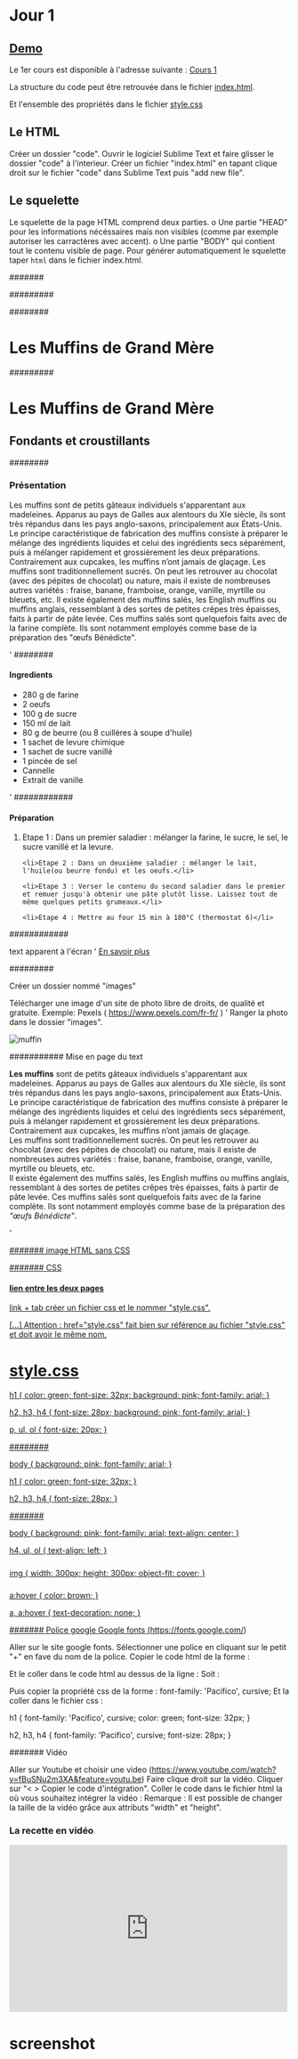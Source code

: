 # Jour 1

## <a href="https://joz84.github.io/day-a.github.io/" target="_blanck">Demo</a>

Le 1er cours est disponible à l'adresse suivante :
<a href="https://docs.google.com/presentation/d/e/2PACX-1vTG02S_mq5pnkXvMSj36VNTqjMDypUAf-ql2YGz7HisuWGakCtsWRAQy0ajBHMnjC1S6y6WOJfqfuoa/pub?start=false&loop=false&delayms=60000" target="_blanck">
Cours 1</a>

La structure du code peut être retrouvée dans le fichier <a href="https://github.com/Joz84/day-a.github.io/blob/master/index.html" target="_blanck">index.html<a>.
  
Et l'ensemble des propriétés dans le fichier <a href="https://github.com/Joz84/day-a.github.io/blob/master/style.css" target="_blanck">style.css<a>

## Le HTML
Créer un dossier "code".
Ouvrir le logiciel Sublime Text et faire glisser le dossier "code" à l'interieur.
Créer un fichier "index.html" en tapant clique droit sur le fichier "code" dans Sublime Text puis "add new file".

## Le squelette
Le squelette de la page HTML comprend deux parties. 
  o Une partie "HEAD" pour les informations nécéssaires mais non visibles (comme par exemple autoriser les carractères avec accent).
  o Une partie "BODY" qui contient tout le contenu visible de page.
Pour générer automatiquement le squelette taper ```html``` dans le fichier index.html.

<!DOCTYPE html>
<html>
<head>
  <title></title>
</head>
<body>

</body>
</html>

#######


<!DOCTYPE html>
<html>
<head>
  <meta charset="UTF-8">
  <title></title>
</head>
<body>

</body>
</html>

#########

<head>
  <meta charset="UTF-8">
  <title>Jour 1</title>
</head>


########


<body>
  <h1>Les Muffins de Grand Mère</h1>
</body>

#########


<body>
  <h1>Les Muffins de Grand Mère</h1>
  <h2>Fondants et croustillants</h2>
</body>

########

  <h3>Présentation</h3>
  <p>Les muffins sont de petits gâteaux individuels s'apparentant aux madeleines. Apparus au pays de Galles aux alentours du XIe siècle, ils sont très répandus dans les pays anglo-saxons, principalement aux États-Unis. Le principe caractéristique de fabrication des muffins consiste à préparer le mélange des ingrédients liquides et celui des ingrédients secs séparément, puis à mélanger rapidement et grossièrement les deux préparations. Contrairement aux cupcakes, les muffins n’ont jamais de glaçage.
  Les muffins sont traditionnellement sucrés. On peut les retrouver au chocolat (avec des pépites de chocolat) ou nature, mais il existe de nombreuses autres variétés : fraise, banane, framboise, orange, vanille, myrtille ou bleuets, etc.
  Il existe également des muffins salés, les English muffins ou muffins anglais, ressemblant à des sortes de petites crêpes très épaisses, faits à partir de pâte levée. Ces muffins salés sont quelquefois faits avec de la farine complète. Ils sont notamment employés comme base de la préparation des "œufs Bénédicte".</p>
  '
########

  <h4>Ingredients</h4>

  <ul>
    <li>280 g de farine</li>
    <li>2 oeufs</li>
    <li>100 g de sucre</li>
    <li>150 ml de lait</li>
    <li>80 g de beurre (ou 8 cuillères à soupe d'huile)</li>
    <li>1 sachet de levure chimique</li>
    <li>1 sachet de sucre vanillé</li>
    <li>1 pincée de sel</li>
    <li>Cannelle</li>
    <li>Extrait de vanille</li>
  </ul>
'
 ############

  <h4>Préparation</h4>

  <ol>
    <li>Etape 1 : Dans un premier saladier : mélanger la farine, le sucre, le sel, le sucre vanillé et la levure.</li>

    <li>Etape 2 : Dans un deuxième saladier : mélanger le lait, l'huile(ou beurre fondu) et les oeufs.</li>

    <li>Etape 3 : Verser le contenu du second saladier dans le premier et remuer jusqu'à obtenir une pâte plutôt lisse. Laissez tout de même quelques petits grumeaux.</li>

    <li>Etape 4 : Mettre au four 15 min à 180°C (thermostat 6)</li>
  </ol>

############

  <element attribut="valeur">text apparent à l'écran</element>
'
  <a href="https://www.marmiton.org/recettes/recette_muffins-tres-simples_166385.aspx" target="blank">En savoir plus</a>

#########

  Créer un dossier nommé "images"

  Télécharger une image d'un site de photo libre de droits, de qualité et gratuite.
  Exemple: Pexels ( https://www.pexels.com/fr-fr/ )
'
  Ranger la photo dans le dossier "images".

  <img src="images/muffin.jpg" alt="muffin">


###########
 Mise en page du text

  <p><strong>Les muffins</strong> sont de petits gâteaux individuels s'apparentant aux madeleines. Apparus au pays de Galles aux alentours du XIe siècle, ils sont très répandus dans les pays anglo-saxons, principalement aux États-Unis. Le principe caractéristique de fabrication des muffins consiste à préparer le mélange des ingrédients liquides et celui des ingrédients secs séparément, puis à mélanger rapidement et grossièrement les deux préparations. Contrairement aux cupcakes, les muffins n’ont jamais de glaçage.<br>
  Les muffins sont traditionnellement sucrés. On peut les retrouver au chocolat (avec des pépites de chocolat) ou nature, mais il existe de nombreuses autres variétés : fraise, banane, framboise, orange, vanille, myrtille ou bleuets, etc.<br>
  Il existe également des muffins salés, les English muffins ou muffins anglais, ressemblant à des sortes de petites crêpes très épaisses, faits à partir de pâte levée. Ces muffins salés sont quelquefois faits avec de la farine complète. Ils sont notamment employés comme base de la préparation des <i>"œufs Bénédicte"</i>.</p>
'

  <br>
  <a href="https://www.marmiton.org/recettes/recette_muffins-tres-simples_166385.aspx" target="blank">

####### image HTML sans CSS

####### CSS
#### lien entre les deux pages
link + tab
créer un fichier css et le nommer "style.css".

<head>
  [...]
  <link rel="stylesheet" href="style.css">
</head>
Attention : href="style.css" fait bien sur référence au fichier "style.css" et doit avoir le même nom.

# style.css
h1 {
  color: green;
  font-size: 32px;
  background: pink;
  font-family: arial;
}

h2, h3, h4 {
  font-size: 28px;
  background: pink;
  font-family: arial;
}

p, ul, ol {
  font-size: 20px;
}

########

body {
  background: pink;
  font-family: arial;
}

h1 {
  color: green;
  font-size: 32px;
}

h2, h3, h4 {
  font-size: 28px;
}

#######

body {
  background: pink;
  font-family: arial;
  text-align: center;
}

h4, ul, ol {
  text-align: left;
}

#####

img {
  width: 300px;
  height: 300px;
  object-fit: cover;
}

#####

a:hover {
  color: brown;
}

a, a:hover {
  text-decoration: none;
}


####### Police google
Google fonts (https://fonts.google.com/)

Aller sur le site google fonts.
Sélectionner une police en cliquant sur le petit "+" en fave du nom de la police.
Copier le code html de la forme :
  <link href="https://fonts.googleapis.com/css?family=Pacifico&display=swap" rel="stylesheet">
Et le coller dans le code html au dessus de la ligne :
  <link rel="stylesheet" href="style.css">
Soit :

<head>
  <title>Jour 1</title>
  <link href="https://fonts.googleapis.com/css?family=Pacifico&display=swap" rel="stylesheet">
  <link rel="stylesheet" href="style.css">
</head>

Puis copier la propriété css de la forme :
font-family: 'Pacifico', cursive;
Et la coller dans le fichier css :


h1 {
  font-family: 'Pacifico', cursive;
  color: green;
  font-size: 32px;
}

h2, h3, h4 {
  font-family: 'Pacifico', cursive;
  font-size: 28px;
}

####### Vidéo

Aller sur Youtube et choisir une video (https://www.youtube.com/watch?v=fBuSNu2m3XA&feature=youtu.be)
Faire clique droit sur la vidéo.
Cliquer sur "< > Copier le code d'intégration".
Coller le code dans le fichier html la où vous souhaitez intégrer la vidéo :
Remarque : Il est possible de changer la taille de la vidéo grâce aux attributs "width" et "height".

<h3>La recette en vidéo</h3>
<iframe width="500" height="300" src="https://www.youtube.com/embed/fBuSNu2m3XA" frameborder="0" allow="accelerometer; autoplay; encrypted-media; gyroscope; picture-in-picture" allowfullscreen></iframe>

# screenshot
